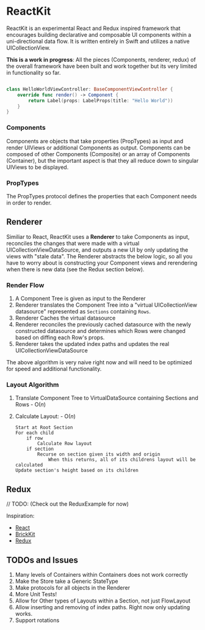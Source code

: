 # ReactKit
ReactKit is an experimental React and Redux inspired framework that encourages building declarative and composable UI components within a uni-directional data flow. It is written entirely in Swift and utilizes a native UICollectionView. 

**This is a work in progress**: All the pieces (Components, renderer, redux) of the overall framework have been built and work together but its very limited in functionality so far.

```swift

class HelloWorldViewController: BaseComponentViewController {
	override func render() -> Component {
		return Label(props: LabelProps(title: "Hello World"))
	}
}

```

### Components
Components are objects that take properties (PropTypes) as input and render UIViews or additional Components as output. Components can be composed of other Components  (Composite) or an array of Components (Container), but the important aspect is that they all reduce down to singular UIViews to be displayed.

### PropTypes
The PropTypes protocol defines the properties that each Component needs in order to render.

## Renderer
Similiar to React, ReactKit uses a **Renderer** to take Components as input, reconciles the changes that were made with a virtual UICollectionViewDataSource, and outputs a new UI by only updating the views with "stale data". The Renderer abstracts the below logic, so all you have to worry about is constructing your Component views and rerendering when there is new data (see the Redux section below).

### Render Flow
1. A Component Tree is given as input to the Renderer
2. Renderer translates the Component Tree into a "virtual UICollectionView datasource" represented as `Sections` containing `Rows`.
3. Renderer Caches the virtual datasource
4. Renderer reconciles the previously cached datasource with the newly constructed datasource and determines which Rows were changed based on diffing each Row's props.
5. Renderer takes the updated index paths and updates the real UICollectionViewDataSource

The above algorithm is very naive right now and will need to be optimized for speed and additional functionality.

### Layout Algorithm
1. Translate Component Tree to VirtualDataSource containing Sections and Rows - O(*n*)
2. Calculate Layout: - O(*n*)

	```
	Start at Root Section
	For each child
		if row
            Calculate Row layout
        if section
            Recurse on section given its width and origin
                When this returns, all of its childrens layout will be calculated
    Update section's height based on its children
    
	```

## Redux
// TODO: (Check out the ReduxExample for now)

Inspiration:

- [React](https://facebook.github.io/react/)
- [BrickKit](https://github.com/wayfair/brickkit-ios)
- [Redux](http://redux.js.org/)

## TODOs and Issues
1. Many levels of Containers within Containers does not work correctly
2. Make the Store take a Generic StateType
3. Make protocols for all objects in the Renderer
4. More Unit Tests!
5. Allow for Other types of Layouts within a Section, not just FlowLayout
6. Allow inserting and removing of index paths. Right now only updating works.
7. Support rotations
